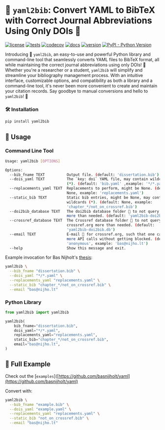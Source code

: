 # 📘 `yaml2bib`: Convert YAML to BibTeX with Correct Journal Abbreviations Using Only DOIs 🚀

[![license](https://img.shields.io/github/license/basnijholt/yaml2bib)](https://github.com/basnijholt/yaml2bib/blob/master/LICENSE)
[![tests](https://github.com/basnijholt/yaml2bib/workflows/pytest/badge.svg)](https://github.com/basnijholt/yaml2bib/actions?query=workflow%3Apytest)
[![codecov](https://img.shields.io/codecov/c/github/basnijholt/yaml2bib)](https://codecov.io/gh/basnijholt/yaml2bib)
[![docs](https://img.shields.io/readthedocs/yaml2bib)](https://yaml2bib.readthedocs.io)
[![version](https://img.shields.io/pypi/v/yaml2bib)](https://pypi.org/project/yaml2bib/)
[![PyPI - Python Version](https://img.shields.io/pypi/pyversions/yaml2bib)](https://pypi.org/project/yaml2bib/)

Introducing 🌟 `yaml2bib`, an easy-to-use and powerful Python library and command-line tool that seamlessly converts YAML files to BibTeX format, all while maintaining the correct journal abbreviations using only DOIs! 🎉
Whether you're a researcher or a student, `yaml2bib` will simplify and streamline your bibliography management process. With an intuitive interface, customizable options, and compatibility as both a library and a command-line tool, it's never been more convenient to create and maintain your citation records.
Say goodbye to manual conversions and hello to `yaml2bib`! 🚀

### 🛠️ Installation

```bash
pip install yaml2bib
```

## 🚀 Usage

### Command Line Tool

```bash
Usage: yaml2bib [OPTIONS]

Options:
  --bib_fname TEXT          Output file. (default: 'dissertation.bib')
  --dois_yaml TEXT          The `key: doi` YAML file, may contain wildcards
                            (*). (default: 'bib.yaml' ,example: '*/*.yaml')
  --replacements_yaml TEXT  Replacements to perform, might be None. (default:
                            None, example: 'replacements.yaml')
  --static_bib TEXT         Static bib entries, might be None, may contain
                            wildcards (*). (default: None, example:
                            'chapter_*/not_on_crossref.bib')
  --doi2bib_database TEXT   The doi2bib database folder 📁 to not query doi.org
                            more than needed. (default: 'yaml2bib-doi2bib.db')
  --crossref_database TEXT  The Crossref database folder 📁 to not query
                            crossref.org more than needed. (default:
                            'yaml2bib-doi2bib.db')
  --email TEXT              E-mail 📧 for crossref.org, such that one can make
                            more API calls without getting blocked. (default:
                            'anonymous', example: 'bas@nijho.lt')
  --help                    Show this message and exit.
```

Example invocation for Bas Nijholt's [thesis](https://github.com/basnijholt/thesis):

```bash
yaml2bib \
  --bib_fname "dissertation.bib" \
  --dois_yaml "*/*.yaml" \
  --replacements_yaml "replacements.yaml" \
  --static_bib "chapter_*/not_on_crossref.bib" \
  --email "bas@nijho.lt"
```

### Python Library

```python
from yaml2bib import yaml2bib

yaml2bib(
    bib_fname="dissertation.bib",
    dois_yaml="*/*.yaml",
    replacements_yaml="replacements.yaml",
    static_bib="chapter_*/not_on_crossref.bib",
    email="bas@nijho.lt",
)
```

## 🌟 Full Example

Check out the [`examples`]([https://github.com/basnijholt/yaml](https://github.com/basnijholt/yaml)

Convert with:

```bash
yaml2bib \
  --bib_fname "example.bib" \
  --dois_yaml "example.yaml" \
  --replacements_yaml "replacements.yaml" \
  --static_bib "not_on_crossref.bib" \
  --email "bas@nijho.lt"
```
